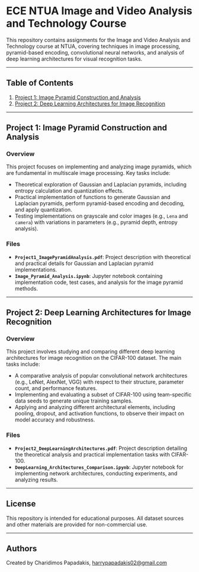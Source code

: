 # ECE NTUA Image and Video Analysis and Technology Course

This repository contains assignments for the Image and Video Analysis and Technology course at NTUA, covering techniques in image processing, pyramid-based encoding, convolutional neural networks, and analysis of deep learning architectures for visual recognition tasks.

---

## Table of Contents
1. [Project 1: Image Pyramid Construction and Analysis](#project-1-image-pyramid-construction-and-analysis)
2. [Project 2: Deep Learning Architectures for Image Recognition](#project-2-deep-learning-architectures-for-image-recognition)

---

## Project 1: Image Pyramid Construction and Analysis
### Overview
This project focuses on implementing and analyzing image pyramids, which are fundamental in multiscale image processing. Key tasks include:
- Theoretical exploration of Gaussian and Laplacian pyramids, including entropy calculation and quantization effects.
- Practical implementation of functions to generate Gaussian and Laplacian pyramids, perform pyramid-based encoding and decoding, and apply quantization.
- Testing implementations on grayscale and color images (e.g., `Lena` and `camera`) with variations in parameters (e.g., pyramid depth, entropy analysis).

### Files
- **`Project1_ImagePyramidAnalysis.pdf`**: Project description with theoretical and practical details for Gaussian and Laplacian pyramid implementations.
- **`Image_Pyramid_Analysis.ipynb`**: Jupyter notebook containing implementation code, test cases, and analysis for the image pyramid methods.

---

## Project 2: Deep Learning Architectures for Image Recognition
### Overview
This project involves studying and comparing different deep learning architectures for image recognition on the CIFAR-100 dataset. The main tasks include:
- A comparative analysis of popular convolutional network architectures (e.g., LeNet, AlexNet, VGG) with respect to their structure, parameter count, and performance features.
- Implementing and evaluating a subset of CIFAR-100 using team-specific data seeds to generate unique training samples.
- Applying and analyzing different architectural elements, including pooling, dropout, and activation functions, to observe their impact on model accuracy and robustness.

### Files
- **`Project2_DeepLearningArchitectures.pdf`**: Project description detailing the theoretical analysis and practical implementation tasks with CIFAR-100.
- **`DeepLearning_Architectures_Comparison.ipynb`**: Jupyter notebook for implementing network architectures, conducting experiments, and analyzing results.

---

## License
This repository is intended for educational purposes. All dataset sources and other materials are provided for non-commercial use.

---

## Authors
Created by Charidimos Papadakis, harrypapadakis02@gmail.com 
